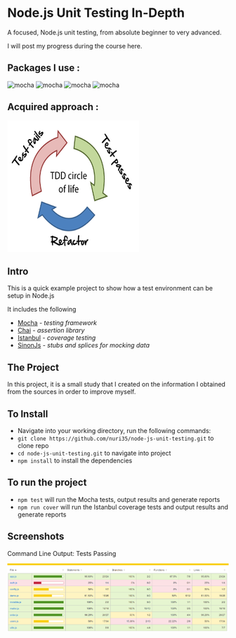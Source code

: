 # Node.js Unit Testing In-Depth
​A focused,  Node.js unit testing, from absolute beginner to very advanced.

I will post my progress during the course here.


## Packages I use :

<img src="https://www.vectorlogo.zone/logos/mochajs/mochajs-icon.svg" alt="mocha" width="50" height="50"/> <img src="https://www.vectorlogo.zone/logos/nodejs/nodejs-ar21.svg" alt="mocha" width="50" height="50"/> <img src="https://www.vectorlogo.zone/logos/expressjs/expressjs-ar21.svg" alt="mocha" width="50" height="50"/>  <img src="https://www.vectorlogo.zone/logos/chaijs/chaijs-ar21.svg" alt="mocha" width="50" height="50"/>


## Acquired approach :

<img src="https://github.com/nuri35/node-js-unit-testing/blob/master/img/1_uAdiy19SknA2iYYQ6jNfCw.png" alt="mocha"  width="300" height="300"/>



## Intro
This is a quick example project to show how a test environment can be setup in Node.js

It includes the following

- [Mocha](http://mochajs.org/) - *testing framework*
- [Chai](http://chaijs.com/) - *assertion library*
- [Istanbul](https://github.com/gotwarlost/istanbul) - *coverage testing*
- [SinonJs](http://sinonjs.org/) - *stubs and splices for mocking data*



## The Project
In this project, it is a small study that I created on the information I obtained from the sources in order to improve myself.

## To Install
- Navigate into your working directory, run the following commands:
- ```git clone https://github.com/nuri35/node-js-unit-testing.git``` to clone repo
- ```cd node-js-unit-testing.git``` to navigate into project
- ```npm install``` to install the dependencies

## To run the project

- ```npm test``` will run the Mocha tests, output results and generate reports
- ```npm run cover``` will run the Istanbul coverage tests and output results and generate reports

## Screenshots

Command Line Output: Tests Passing

<p align="center"><img src="https://github.com/nuri35/node-js-unit-testing/blob/master/img/Ekran%20Al%C4%B1nt%C4%B1s%C4%B1.PNG" /></p>


